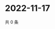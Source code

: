 # 2022-11-17

共 0 条

<!-- BEGIN WEIBO -->
<!-- 最后更新时间 Thu Nov 17 2022 22:14:28 GMT+0800 (China Standard Time) -->

<!-- END WEIBO -->
